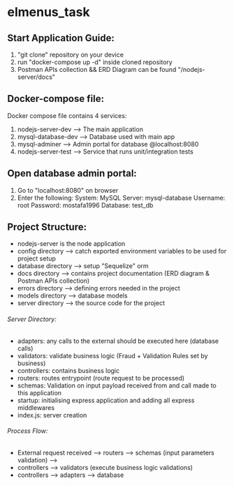 # elmenus_task

## Start Application Guide:

1. "git clone" repository on your device
2. run "docker-compose up -d" inside cloned repository
3. Postman APIs collection && ERD Diagram can be found "/nodejs-server/docs"

## Docker-compose file:

Docker compose file contains 4 services:

1. nodejs-server-dev --> The main application
2. mysql-database-dev --> Database used with main app
3. mysql-adminer --> Admin portal for database @localhost:8080
4. nodejs-server-test --> Service that runs unit/integration tests

## Open database admin portal:

1. Go to "localhost:8080" on browser
2. Enter the following:
   System: MySQL
   Server: mysql-database
   Username: root
   Password: mostafa1996
   Database: test_db

## Project Structure:

- nodejs-server is the node application
- config directory --> catch exported environment variables to be used for project setup
- database directory --> setup "Sequelize" orm
- docs directory --> contains project documentation (ERD diagram & Postman APIs collection)
- errors directory --> defining errors needed in the project
- models directory --> database models
- server directory --> the source code for the project

###### Server Directory:

- adapters: any calls to the external should be executed here (database calls)
- validators: validate business logic (Fraud + Validation Rules set by business)
- controllers: contains business logic
- routers: routes entrypoint (route request to be processed)
- schemas: Validation on input payload received from and call made to this application
- startup: initialising express application and adding all express middlewares
- index.js: server creation

###### Process Flow:

- External request received --> routers --> schemas (input parameters validation) -->
- controllers --> validators (execute business logic validations)
- controllers --> adapters --> database
